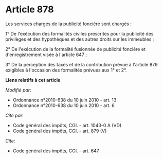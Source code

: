 # Article 878

Les services chargés de la publicité foncière sont chargés : 

1° De l'exécution des formalités civiles prescrites pour la publicité des privilèges et des hypothèques et des autres droits
sur les immeubles ; 

2° De l'exécution de la formalité fusionnée de publicité foncière et d'enregistrement visée à l'article 647 ; 

3° De la perception des taxes et de la contribution prévue à l'article 879 exigibles à l'occasion des formalités prévues aux
1° et 2°.

**Liens relatifs à cet article**

_Modifié par_:

  - Ordonnance n°2010-638 du 10 juin 2010 - art. 13
  - Ordonnance n°2010-638 du 10 juin 2010 - art. 6

_Cité par_:

  - Code général des impôts, CGI. - art. 1043-0 A (VD)
  - Code général des impôts, CGI. - art. 879 (V)

_Cite_:

  - Code général des impôts, CGI. - art. 647
